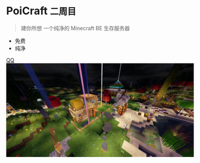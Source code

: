 # PoiCraft <small>二周目</small>

> 建你所想
> 一个纯净的 Minecraft BE 生存服务器

- 免费
- 纯净

[QQ](https://jq.qq.com/?_wv=1027&k=5UqznJs)
![](_media/2/0.png)
